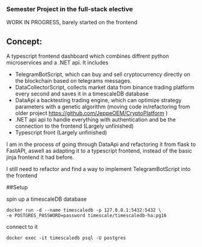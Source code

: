 ### Semester Project in the full-stack elective
WORK IN PROGRESS, barely started on the frontend

## Concept:
A  typescript frontend dashboard which combines diffrent python microservices and a .NET api.
It includes

- TelegramBotScript, which can buy and sell cryptocurrency directly on the blockchain based on telegrams messages.
- DataCollectorScript, collects market data from binance trading platform every second and saves it in a timescaleDB database
- DataApi a backtesting trading engine, which can optimize strategy parameters with a genetic algorithm (moving code in/refactoring from older project https://github.com/JeppeOEM/CryptoPlatform )
- .NET api api to handle everything with authentication and be the connection to the frontend (Largely unfinished)
- Typescript front (Largely unfinished)

I am in the process of going through DataApi and refactoring it from flask to FastAPI, aswell as adapting it to a typescript frontend, 
instead of the basic jinja frontend it had before.

I still need to refactor and find a way to implement TelegramBotScript into the frontend

##Setup

spin up a timescaleDB database
```
docker run -d --name timescaledb -p 127.0.0.1:5432:5432 \
-e POSTGRES_PASSWORD=password timescale/timescaledb-ha:pg16
```
connect to it
```
docker exec -it timescaledb psql -U postgres
```

